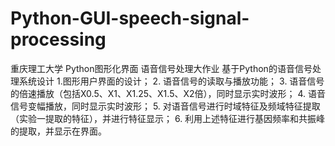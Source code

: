 # Python-GUI-speech-signal-processing
重庆理工大学 Python图形化界面 语音信号处理大作业
基于Python的语音信号处理系统设计
1.图形用户界面的设计；
2. 语音信号的读取与播放功能；
3. 语音信号的倍速播放（包括X0.5、X1、X1.25、X1.5、X2倍），同时显示实时波形；
4. 语音信号变幅播放，同时显示实时波形；
5. 对语音信号进行时域特征及频域特征提取（实验一提取的特征），并进行特征显示；
6. 利用上述特征进行基因频率和共振峰的提取，并显示在界面。
